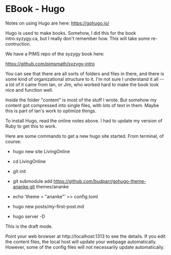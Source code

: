 # EBook - Hugo

Notes on using Hugo are here: https://gohugo.io/



Hugo is used to make books. Somehow, I did this for the book intro.syzygy.ca, but I really don't remember how. This will take some re-contruction.



We have a PIMS repo of the syzygy book here:



https://github.com/pimsmath/syzygy-intro



You can see that there are all sorts of folders and files in there, and there is some kind of organizational structure to it. I'm not sure I understand it all -- a lot of it came from Ian, or Jim, who worked hard to make the book look nice and function well. 



Inside the folder "content" is most of the stuff I wrote. But somehow my content got compressed into single files, with lots of text in them. Maybe this is part of Ian's work to optimize things. 



To install Hugo, read the online notes above. I had to update my version of Ruby to get this to work. 



Here are some commands to get a new hugo site started. From terminal, of course:



- hugo new site LivingOnline

- cd LivingOnline

- git init

- git submodule add https://github.com/budparr/gohugo-theme-ananke.git themes/ananke

- echo 'theme = "ananke"' &gt;&gt; config.toml

- hugo new posts/my-first-post.md

- hugo server -D



This is the draft mode. 

Point your web browser at http://localhost:1313 to see the details. If you edit the content files, the local host will update your webpage automatically. However, some of the config files will not necessarily update automatically. 



